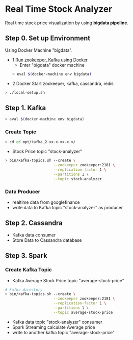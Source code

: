 # Real Time Stock Analyzer
Real time stock price visualization by using **bigdata pipeline**.

## Step 0. Set up Environment
Using Docker Machine "bigdata".
* 1 [Run zookeeper, Kafka using Docker](https://kaihaoli.github.io/2018/04/25/docker-quick-start/)
  * Enter "bigdata" docker machine
  ```sh
  > eval $(docker-machine env bigdata)
  ```
* 2 Docker Start zookeeper, kafka, cassandra, redis
```sh
> ./local-setup.sh
```

## Step 1. Kafka
```sh
> eval $(docker-machine env bigdata)
```
### Create Topic
```sh
> cd cd opt/kafka_2.xx-x.xx.x.x/
```
* Stock Price topic "stock-analyzer"
```sh
> bin/kafka-topics.sh --create \
                      --zookeeper zookeeper:2181 \
                      --replication-factor 1 \
                      --partitions 1 \
                      --topic stock-analyzer
```
### Data Producer
* realtime data from googlefinance  
* write data to Kafka topic "stock-analyzer" as producer


## Step 2. Cassandra
* Kafka data consumer
* Store Data to Cassandra database

## Step 3. Spark
### Create Kafka Topic
* Kafka Average Stock Price topic "average-stock-price"
```sh
# kafka directory
> bin/kafka-topics.sh --create \
                      --zookeeper zookeeper:2181 \
                      --replication-factor 1 \
                      --partitions 1 \
                      --topic average-stock-price
```
* Kafka data topic "stock-analyzer" consumer
* Spark Streaming calculate Average price
* write to another kafka topic "average-stock-price"

